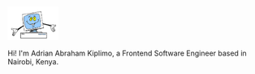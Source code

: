 <a href="https://github.com/akakiplimo/">
<img src="https://github.com/akakiplimo/akakiplimo/blob/main/animated-monitor-and-screen.gif" alt-text="Logo" width="100px">
</a>

Hi! I'm Adrian Abraham Kiplimo, a Frontend Software Engineer based in Nairobi, Kenya.

<!--
**akakiplimo/akakiplimo** is a ✨ _special_ ✨ repository because its `README.md` (this file) appears on your GitHub profile.

Here are some ideas to get you started:

- 🔭 I’m currently working on ...
- 🌱 I’m currently learning ...
- 👯 I’m looking to collaborate on ...
- 🤔 I’m looking for help with ...
- 💬 Ask me about ...
- 📫 How to reach me: ...
- 😄 Pronouns: ...
- ⚡ Fun fact: ...
-->
